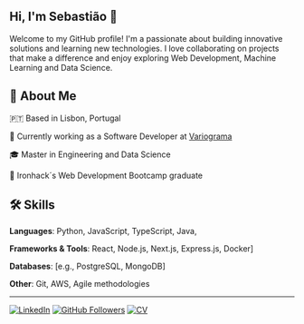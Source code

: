 ## Hi, I'm Sebastião 👋

Welcome to my GitHub profile! I'm a passionate about building innovative solutions and learning new technologies. I love collaborating on projects that make a difference and enjoy exploring Web Development, Machine Learning and Data Science.

## 🚀 About Me

🇵🇹 Based in Lisbon, Portugal

💼 Currently working as a Software Developer at [Variograma](https://variograma.pt/)

🎓 Master in Engineering and Data Science

📜 Ironhack´s Web Development Bootcamp graduate

## 🛠️ Skills

**Languages**: Python, JavaScript, TypeScript, Java,

**Frameworks & Tools**: React, Node.js, Next.js, Express.js, Docker]

**Databases**: [e.g., PostgreSQL, MongoDB]

**Other**: Git, AWS, Agile methodologies
___
  [![LinkedIn](https://img.shields.io/badge/LinkedIn-0077B5?style=for-the-badge&logo=linkedin&logoColor=white)](https://www.linkedin.com/in/sebastião-maia-cerqueira/)
[![GitHub Followers](https://img.shields.io/github/followers/smammc?label=Follow&style=social)](https://github.com/smammc)
[![CV](https://img.shields.io/badge/CV-000000?style=for-the-badge&labelColor=black&color=white)](https://rxresu.me/smammc/cv-sebastiao)
